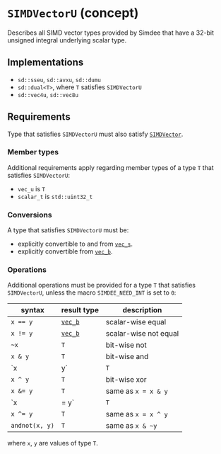 # `SIMDVectorU` (concept)

Describes all SIMD vector types provided by Simdee that have a 32-bit unsigned integral underlying scalar type.

## Implementations

* `sd::sseu`, `sd::avxu`, `sd::dumu`
* `sd::dual<T>`, where `T` satisfies `SIMDVectorU`
* `sd::vec4u`, `sd::vec8u`

## Requirements

Type that satisfies `SIMDVectorU` must also satisfy [`SIMDVector`](SIMDVector.md).

### Member types

Additional requirements apply regarding member types of a type `T` that satisfies `SIMDVectorU`:

* `vec_u` is `T`
* `scalar_t` is `std::uint32_t`

### Conversions

A type that satisfies `SIMDVectorU` must be:
* explicitly convertible to and from [`vec_s`](SIMDVectorS.md).
* explicitly convertible from [`vec_b`](SIMDVectorB.md).

### Operations

Additional operations must be provided for a type `T` that satisfies `SIMDVectorU`, unless the macro `SIMDEE_NEED_INT` is set to `0`:

syntax         | result type               | description
---------------|---------------------------|-------------------------------------------------------
`x == y`       | [`vec_b`](SIMDVectorB.md) | scalar-wise equal
`x != y`       | [`vec_b`](SIMDVectorB.md) | scalar-wise not equal
`~x`           | `T`                       | bit-wise not
`x & y`        | `T`                       | bit-wise and
`x | y`        | `T`                       | bit-wise or
`x ^ y`        | `T`                       | bit-wise xor
`x &= y`       | `T`                       | same as `x = x & y`
`x |= y`       | `T`                       | same as `x = x | y`
`x ^= y`       | `T`                       | same as `x = x ^ y`
`andnot(x, y)` | `T`                       | same as `x & ~y`

where `x`, `y` are values of type `T`.
